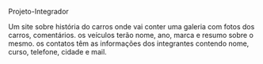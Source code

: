 Projeto-Integrador

Um site sobre história do carros onde vai conter uma galeria com fotos dos carros, comentários. os veículos terão nome, ano, marca e resumo sobre o mesmo. os contatos têm as informações dos integrantes contendo nome, curso, telefone, cidade e mail.